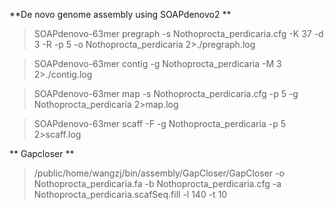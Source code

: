 **De novo genome assembly using SOAPdenovo2 **

>SOAPdenovo-63mer  pregraph -s Nothoprocta_perdicaria.cfg -K 37 -d 3 -R -p 5  -o Nothoprocta_perdicaria  2>./pregraph.log

>SOAPdenovo-63mer contig -g Nothoprocta_perdicaria -M 3 2>./contig.log

>SOAPdenovo-63mer map -s Nothoprocta_perdicaria.cfg  -p 5 -g Nothoprocta_perdicaria 2>map.log

>SOAPdenovo-63mer scaff -F -g Nothoprocta_perdicaria -p 5 2>scaff.log

** Gapcloser **
>/public/home/wangzj/bin/assembly/GapCloser/GapCloser -o Nothoprocta_perdicaria.fa -b Nothoprocta_perdicaria.cfg -a Nothoprocta_perdicaria.scafSeq.fill -l 140 -t 10

